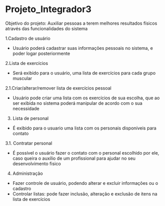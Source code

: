 # Projeto_Integrador3


Objetivo do projeto: Auxiliar pessoas a terem melhores resultados físicos através das funcionalidades do sistema

1.Cadastro de usuário 
- Usuário poderá cadastrar suas informações pessoais no sistema, e poder logar posteriormente 

2.Lista de exercícios 
- Será exibido para o usuário, uma lista de exercícios para cada grupo muscular 

2.1.Criar/alterar/remover lista de exercícios pessoal
- Usuário pode criar uma lista com os exercícios de sua escolha, que ao ser exibida no sistema poderá manipular de acordo com o sua necessidade 

3. Lista de personal
- É exibido para o usuario uma lista com os personais disponíveis para contato 

3.1. Contratar personal
- É possível o usuário fazer o contato com o personal escolhido por ele, caso queira o auxílio de um profissional para ajudar no seu desenvolvimento fisico

4. Administração 
- Fazer controle de usuário, podendo alterar e excluir informações ou o cadastro 
- Controlar listas: pode fazer inclusão, alteração e exclusão de itens na lista de exercícios
